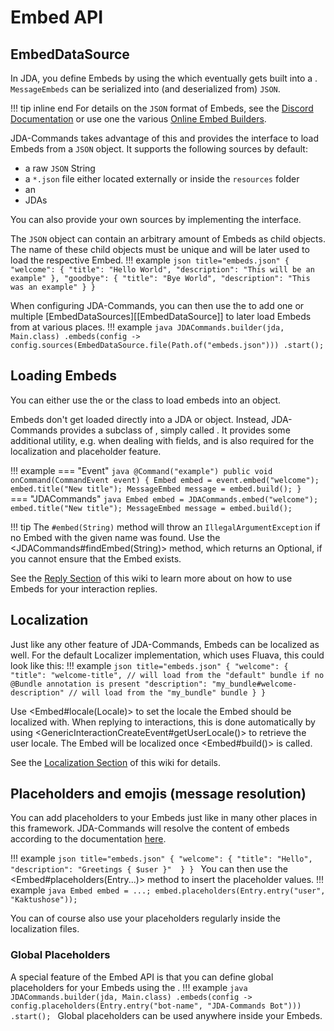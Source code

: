# Embed API
## EmbedDataSource
In JDA, you define Embeds by using the <EmbedBuilder>
which eventually gets built into a <MessageEmbed>.
`MessageEmbeds` can be serialized into (and deserialized from) `JSON`. 

!!! tip inline end
    For details on the `JSON` format of Embeds, see the [Discord Documentation](https://discord.com/developers/docs/resources/message#embed-object)
    or use one the various [Online Embed Builders](https://glitchii.github.io/embedbuilder/).

JDA-Commands takes advantage of this and provides the <EmbedDataSource>
interface to load Embeds from a `JSON` object. It supports the following sources by default:

- a raw `JSON` String
- a `*.json` file either located externally or inside the `resources` folder
- an <InputStream>
- JDAs <DataObject>

You can also provide your own sources by implementing the <EmbedDataSource>
interface. 

The `JSON` object can contain an arbitrary amount of Embeds as child objects. The name of these child objects must be unique
and will be later used to load the respective Embed.
!!! example 
    ```json title="embeds.json"
    {
        "welcome": {
            "title": "Hello World",
            "description": "This will be an example"
        },
        "goodbye": {
            "title": "Bye World",
            "description": "This was an example"
        }
    }
    ```

When configuring JDA-Commands, you can then use the <EmbedConfig>
to add one or multiple [EmbedDataSources][[EmbedDataSource]]
to later load Embeds from at various places.
!!! example
    ```java
    JDACommands.builder(jda, Main.class)
        .embeds(config -> config.sources(EmbedDataSource.file(Path.of("embeds.json")))
        .start();
    ```

## Loading Embeds
You can either use the <JDACommands>
or the <ReplyableEvent>
class to load embeds into an object.  

Embeds don't get loaded directly into a JDA <MessageEmbed>
or <EmbedBuilder> object. Instead, JDA-Commands provides
a subclass of <EmbedBuilder>, simply called <Embed>. 
It provides some additional utility, e.g. when dealing with fields, and is also required for the localization and 
placeholder feature. 

!!! example
    === "Event"
        ```java
        @Command("example")
        public void onCommand(CommandEvent event) {
            Embed embed = event.embed("welcome");
            embed.title("New title");
            MessageEmbed message = embed.build();
        }
        ```
    === "JDACommands"
        ```java
        Embed embed = JDACommands.embed("welcome");
        embed.title("New title");
        MessageEmbed message = embed.build();
        ```
    
!!! tip
    The `#embed(String)` method will throw an `IllegalArgumentException` if no Embed with the given name was found. Use the 
    <JDACommands#findEmbed(String)> method, which
    returns an Optional, if you cannot ensure that the Embed exists.

See the [Reply Section](../interactions/reply.md#embeds) of this wiki to learn more about on how to use Embeds for your
interaction replies.

## Localization
Just like any other feature of JDA-Commands, Embeds can be localized as well. For the default Localizer implementation, 
which uses Fluava, this could look like this:
!!! example
    ```json title="embeds.json"
    {
        "welcome": {
            "title": "welcome-title", // will load from the "default" bundle if no @Bundle annotation is present
            "description": "my_bundle#welcome-description" // will load from the "my_bundle" bundle
        }
    }
    ```

Use <Embed#locale(Locale)>
to set the locale the Embed should be localized with. When replying to interactions, this is done automatically by using
<GenericInteractionCreateEvent#getUserLocale()>
to retrieve the user locale. The Embed will be localized once <Embed#build()>
is called. 

See the [Localization Section](localization.md) of this wiki for details.

## Placeholders and emojis (message resolution)
You can add placeholders to your Embeds just like in many other places in this framework. JDA-Commands will resolve the
content of embeds according to the documentation [here](overview.md).

!!! example
    ```json title="embeds.json"
    {
        "welcome": {
            "title": "Hello", 
            "description": "Greetings { $user }" 
        }
    }
    ```
You can then use the <Embed#placeholders(Entry...)>
method to insert the placeholder values.
!!! example
    ```java
    Embed embed = ...;
    embed.placeholders(Entry.entry("user", "Kaktushose"));
    ```

You can of course also use your placeholders regularly inside the localization files. 

### Global Placeholders
A special feature of the Embed API is that you can define global placeholders for your Embeds using the <EmbedConfig>.
!!! example
    ```java
    JDACommands.builder(jda, Main.class)
        .embeds(config -> config.placeholders(Entry.entry("bot-name", "JDA-Commands Bot")))
        .start();
    ``` 
Global placeholders can be used anywhere inside your Embeds.
